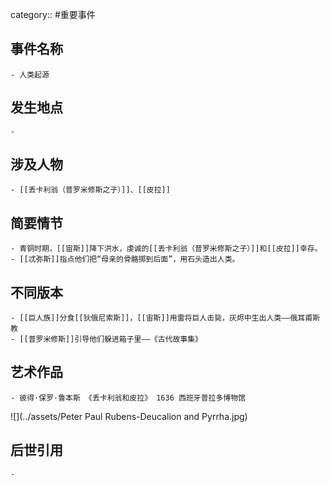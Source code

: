 category:: #重要事件
## 事件名称
	- 人类起源
## 发生地点
	-
## 涉及人物
	- [[丢卡利翁（普罗米修斯之子）]]、[[皮拉]]
## 简要情节
	- 青铜时期，[[宙斯]]降下洪水，虔诚的[[丢卡利翁（普罗米修斯之子）]]和[[皮拉]]幸存。
	- [[忒弥斯]]指点他们把“母亲的骨骼掷到后面”，用石头造出人类。
## 不同版本
	- [[巨人族]]分食[[狄俄尼索斯]]，[[宙斯]]用雷将巨人击毙，灰烬中生出人类——俄耳甫斯教
	- [[普罗米修斯]]引导他们躲进箱子里——《古代故事集》
## 艺术作品
	- 彼得·保罗·鲁本斯 《丢卡利翁和皮拉》 1636 西班牙普拉多博物馆
 ![](../assets/Peter Paul Rubens-Deucalion and Pyrrha.jpg)
## 后世引用
	-
